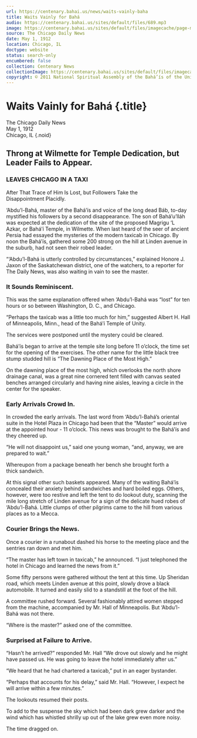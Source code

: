 ```yaml
---
url: https://centenary.bahai.us/news/waits-vainly-baha
title: Waits Vainly for Bahá
audio: https://centenary.bahai.us/sites/default/files/689.mp3
image: https://centenary.bahai.us/sites/default/files/imagecache/page-main-image/images/press_clippings/05-01-1912%20The%20%28Chicago%29%20Daily%20News_Waits%20Vainly%20for%20Baha%20%28incomplete%29.png
source: The Chicago Daily News
date: May 1, 1912
location: Chicago, IL
doctype: website
status: search-only
encumbered: false
collection: Centenary News
collectionImage: https://centenary.bahai.us/sites/default/files/imagecache/theme-image/main_image/abdulbaha-overview-small_0.jpg
copyright: © 2011 National Spiritual Assembly of the Bahá’ís of the United States
---
```



# Waits Vainly for Bahá {.title}

The Chicago Daily News  
May 1, 1912  
Chicago, IL
{.noid}  



## Throng at Wilmette for Temple Dedication, but Leader Fails to Appear.

### LEAVES CHICAGO IN A TAXI

After That Trace of Him Is Lost, but Followers Take the Disappointment Placidly.

‘Abdu’l-Bahá, master of the Bahá’ís and voice of the long dead Báb, to-day mystified his followers by a second disappearance. The son of Bahá’u’lláh was expected at the dedication of the site of the proposed Magrigu ‘L Azkar, or Bahá’í Temple, in Wilmette. When last heard of the seer of ancient Persia had essayed the mysteries of the modern taxicab in Chicago. By noon the Bahá’ís, gathered some 200 strong on the hill at Linden avenue in the suburb, had not seen their robed leader.

“‘Abdu’l-Bahá is utterly controlled by circumstances,” explained Honore J. Jaxon of the Saskatchewan district, one of the watchers, to a reporter for The Daily News, was also waiting in vain to see the master.

### It Sounds Reminiscent.

This was the same explanation offered when ‘Abdu’l-Bahá was “lost” for ten hours or so between Washington, D. C., and Chicago.

“Perhaps the taxicab was a little too much for him,” suggested Albert H. Hall of Minneapolis, Minn., head of the Bahá’í Temple of Unity.

The services were postponed until the mystery could be cleared.

Bahá’ís began to arrive at the temple site long before 11 o’clock, the time set for the opening of the exercises. The other name for the little black tree stump studded hill is “The Dawning Place of the Most High.”

On the dawning place of the most high, which overlooks the north shore drainage canal, was a great nine cornered tent filled with canvas seated benches arranged circularly and having nine aisles, leaving a circle in the center for the speaker.

### Early Arrivals Crowd In.

In crowded the early arrivals. The last word from ‘Abdu’l-Bahá’s oriental suite in the Hotel Plaza in Chicago had been that the “Master” would arrive at the appointed hour - 11 o’clock. This news was brought to the Bahá’ís and they cheered up.

“He will not disappoint us,” said one young woman, “and, anyway, we are prepared to wait.”

Whereupon from a package beneath her bench she brought forth a thick sandwich.

At this signal other such baskets appeared. Many of the waiting Bahá’ís concealed their anxiety behind sandwiches and hard boiled eggs. Others, however, were too restive and left the tent to do lookout duty, scanning the mile long stretch of Linden avenue for a sign of the delicate hued robes of ‘Abdu’l-Bahá. Little clumps of other pilgrims came to the hill from various places as to a Mecca.

### Courier Brings the News.

Once a courier in a runabout dashed his horse to the meeting place and the sentries ran down and met him.

“The master has left town in taxicab,” he announced. “I just telephoned the hotel in Chicago and learned the news from it.”

Some fifty persons were gathered without the tent at this time. Up Sheridan road, which meets Linden avenue at this point, slowly drove a black automobile. It turned and easily slid to a standstill at the foot of the hill.

A committee rushed forward. Several fashionably attired women stepped from the machine, accompanied by Mr. Hall of Minneapolis. But ‘Abdu’l-Bahá was not there.

“Where is the master?” asked one of the committee.

### Surprised at Failure to Arrive.

“Hasn’t he arrived?” responded Mr. Hall “We drove out slowly and he might have passed us. He was going to leave the hotel immediately after us.”

“We heard that he had chartered a taxicab,” put in an eager bystander.

“Perhaps that accounts for his delay,” said Mr. Hall. “However, I expect he will arrive within a few minutes.”

The lookouts resumed their posts.

To add to the suspense the sky which had been dark grew darker and the wind which has whistled shrilly up out of the lake grew even more noisy.

The time dragged on.
